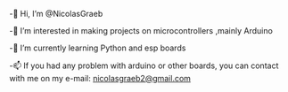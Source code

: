 -👋 Hi, I’m @NicolasGraeb

-👀 I’m interested in making projects on microcontrollers ,mainly Arduino

-🌱 I’m currently learning Python and esp boards

-📫 If you had any problem with arduino or other boards, you can contact with me on my e-mail: nicolasgraeb2@gmail.com

<!---
NicolasGraeb/NicolasGraeb is a ✨ special ✨ repository because its `README.md` (this file) appears on your GitHub profile.
You can click the Preview link to take a look at your changes.
--->
